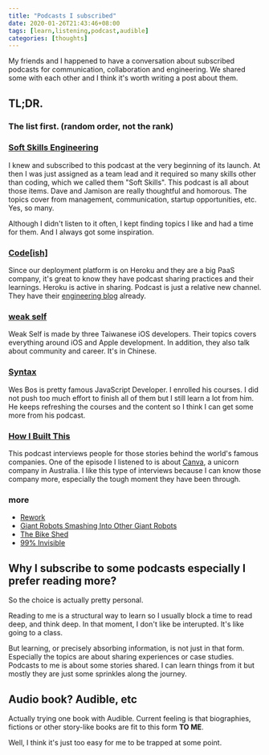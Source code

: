 ```yaml
---
title: "Podcasts I subscribed"
date: 2020-01-26T21:43:46+08:00
tags: [learn,listening,podcast,audible]
categories: [thoughts]
---
```


My friends and I happened to have a conversation about subscribed podcasts for communication, collaboration and engineering.
We shared some with each other and I think it's worth writing a post about them.

## TL;DR.

### The list first. (random order, not the rank)

### [Soft Skills Engineering](https://softskills.audio/)

I knew and subscribed to this podcast at the very beginning of its launch. At then I was just assigned as a team lead and it required so many skills other than coding, which we called them "Soft Skills". This podcast is all about those items. Dave and Jamison are really thoughtful and homorous. The topics cover from management, communication, startup opportunities, etc. Yes, so many.

Although I didn't listen to it often, I kept finding topics I like and had a time for them. And I always got some inspiration.

### [Code[ish]](https://www.heroku.com/podcasts/codeish)

Since our deployment platform is on Heroku and they are a big PaaS company, it's great to know they have podcast sharing practices and their learnings. Heroku is active in sharing. Podcast is just a relative new channel. They have their [engineering blog](https://blog.heroku.com/engineering) already.

### [weak self](https://weakself.dev)

Weak Self is made by three Taiwanese iOS developers. Their topics covers everything around iOS and Apple development. In addition, they also talk about community and career. It's in Chinese.

### [Syntax](https://syntax.fm/)

Wes Bos is pretty famous JavaScript Developer. I enrolled his courses. I did not push too much effort to finish all of them but I still learn a lot from him. He keeps refreshing the courses and the content so I think I can get some more from his podcast.

### [How I Built This](https://guyraz.com/how-i-built-this/)

This podcast interviews people for those stories behind the world's famous companies. One of the episode I listened to is about [Canva](https://www.npr.org/2019/01/24/688299882/canva-melanie-perkins), a unicorn company in Australia. I like this type of interviews because I can know those company more, especially the tough moment they have been through.

### more
- [Rework](https://rework.fm/)
- [Giant Robots Smashing Into Other Giant Robots](https://giantrobots.fm/)
- [The Bike Shed](https://bikeshed.fm/)
- [99% Invisible](https://99percentinvisible.org/)

## Why I subscribe to some podcasts especially I prefer reading more?

So the choice is actually pretty personal.

Reading to me is a structural way to learn so I usually block a time to read deep, and think deep. In that moment, I don't like be interupted. It's like going to a class.

But learning, or precisely absorbing information, is not just in that form. Especially the topics are about sharing experiences or case studies. Podcasts to me is about some stories shared. I can learn things from it but mostly they are just some sprinkles along the journey.

## Audio book? Audible, etc

Actually trying one book with Audible. Current feeling is that biographies, fictions or other story-like books are fit to this form **TO ME**.

Well, I think it's just too easy for me to be trapped at some point.
